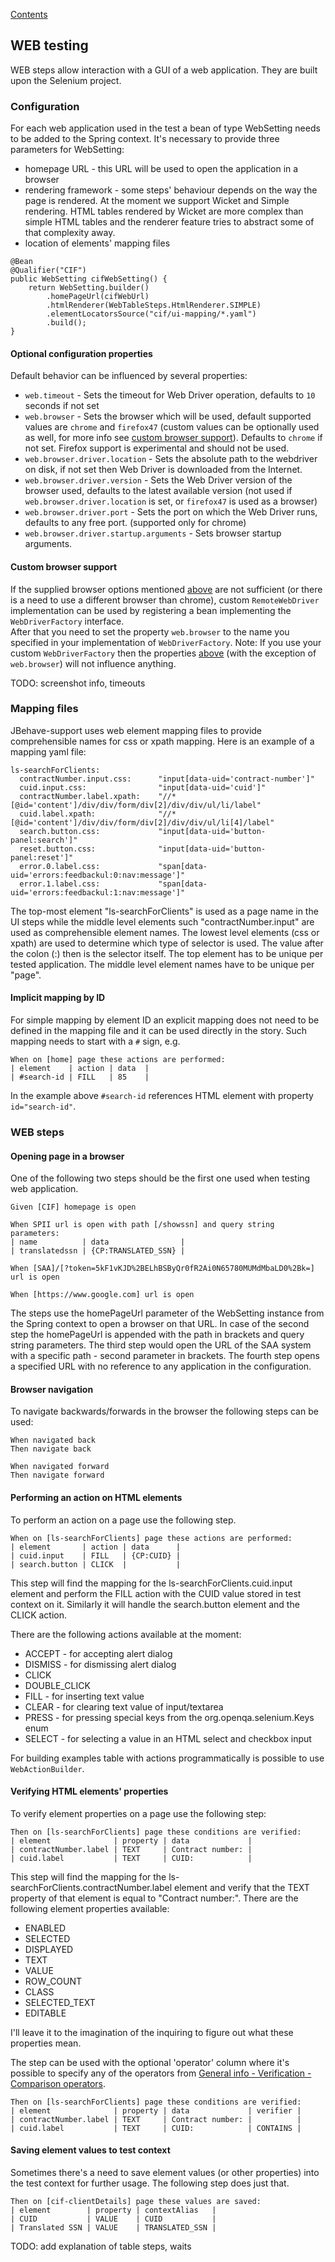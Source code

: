 [Contents](../README.md)

## WEB testing

WEB steps allow interaction with a GUI of a web application. They are built upon the Selenium project.

### Configuration

For each web application used in the test a bean of type WebSetting needs to be added to the Spring context.
It's necessary to provide three parameters for WebSetting:
- homepage URL - this URL will be used to open the application in a browser
- rendering framework - some steps' behaviour depends on the way the page is rendered.
At the moment we support Wicket and Simple rendering.
HTML tables rendered by Wicket are more complex than simple HTML tables and the renderer feature tries to abstract some of that complexity away.
- location of elements' mapping files

```
@Bean
@Qualifier("CIF")
public WebSetting cifWebSetting() {
    return WebSetting.builder()
        .homePageUrl(cifWebUrl)
        .htmlRenderer(WebTableSteps.HtmlRenderer.SIMPLE)
        .elementLocatorsSource("cif/ui-mapping/*.yaml")
        .build();
}
```

#### Optional configuration properties

Default behavior can be influenced by several properties:
 
- `web.timeout` - Sets the timeout for Web Driver operation, defaults to `10` seconds if not set
- `web.browser` - Sets the browser which will be used, default supported values are `chrome` and `firefox47` (custom values can be optionally used as well, for more info see [custom browser support](#custom-browser-support)). 
Defaults to `chrome` if not set. Firefox support is experimental and should not be used. 
- `web.browser.driver.location` - Sets the absolute path to the webdriver on disk, if not set then Web Driver is downloaded from the Internet.
- `web.browser.driver.version` - Sets the Web Driver version of the browser used, defaults to the latest available version (not used if `web.browser.driver.location` is set, or `firefox47` is used as a browser)
- `web.browser.driver.port` - Sets the port on which the Web Driver runs, defaults to any free port. (supported only for chrome)
- `web.browser.driver.startup.arguments` - Sets browser startup arguments.

#### Custom browser support

If the supplied browser options mentioned [above](#optional-configuration-properties) are not sufficient (or there is a need to use a different browser than chrome), 
custom `RemoteWebDriver` implementation can be used by registering a bean implementing the `WebDriverFactory` interface.   
After that you need to set the property `web.browser` to the name you specified in your implementation of `WebDriverFactory`.
Note: If you use your custom `WebDriverFactory` then the properties [above](#optional-configuration-properties) (with the exception of `web.browser`) will not influence anything.

TODO: screenshot info, timeouts

### Mapping files

JBehave-support uses web element mapping files to provide comprehensible names for css or xpath mapping.
Here is an example of a mapping yaml file:
```
ls-searchForClients:
  contractNumber.input.css:      "input[data-uid='contract-number']"
  cuid.input.css:                "input[data-uid='cuid']"
  contractNumber.label.xpath:    "//*[@id='content']/div/div/form/div[2]/div/div/ul/li/label"
  cuid.label.xpath:              "//*[@id='content']/div/div/form/div[2]/div/div/ul/li[4]/label"
  search.button.css:             "input[data-uid='button-panel:search']"
  reset.button.css:              "input[data-uid='button-panel:reset']"
  error.0.label.css:             "span[data-uid='errors:feedbackul:0:nav:message']"
  error.1.label.css:             "span[data-uid='errors:feedbackul:1:nav:message']"
```

The top-most element "ls-searchForClients" is used as a page name in the UI steps while the middle level elements such "contractNumber.input" are used as comprehensible element names.
The lowest level elements (css or xpath) are used to determine which type of selector is used. The value after the colon (:) then is the selector itself.
The top element has to be unique per tested application. The middle level element names have to be unique per "page".

#### Implicit mapping by ID

For simple mapping by element ID an explicit mapping does not need to be defined in the mapping file and it can be used directly in the story.
Such mapping needs to start with a `#` sign, e.g.
```
When on [home] page these actions are performed:
| element    | action | data  |
| #search-id | FILL   | 85    |
```

In the example above `#search-id` references HTML element with property `id="search-id"`.

### WEB steps

#### Opening page in a browser

One of the following two steps should be the first one used when testing web application.

```
Given [CIF] homepage is open
```

```
When SPII url is open with path [/showssn] and query string parameters:
| name          | data                |
| translatedssn | {CP:TRANSLATED_SSN} |
```

```
When [SAA]/[?token=5kF1vKJD%2BELhBSByQr0fR2Ai0N65780MUMdMbaLD0%2Bk=] url is open
```

```
When [https://www.google.com] url is open
```

The steps use the homePageUrl parameter of the WebSetting instance from the Spring context to open a browser on that URL.
In case of the second step the homePageUrl is appended with the path in brackets and query string parameters.
The third step would open the URL of the SAA system with a specific path - second parameter in brackets.
The fourth step opens a specified URL with no reference to any application in the configuration.

#### Browser navigation

To navigate backwards/forwards in the browser the following steps can be used:
``` 
When navigated back
Then navigate back
```
``` 
When navigated forward
Then navigate forward
```

#### Performing an action on HTML elements

To perform an action on a page use the following step.

```
When on [ls-searchForClients] page these actions are performed:
| element       | action | data      |
| cuid.input    | FILL   | {CP:CUID} |
| search.button | CLICK  |           |
```

This step will find the mapping for the ls-searchForClients.cuid.input element and perform the FILL action with the CUID value stored in test context on it.
Similarly it will handle the search.button element and the CLICK action.

There are the following actions available at the moment:
- ACCEPT - for accepting alert dialog
- DISMISS - for dismissing alert dialog
- CLICK
- DOUBLE_CLICK
- FILL - for inserting text value
- CLEAR - for clearing text value of input/textarea
- PRESS - for pressing special keys from the org.openqa.selenium.Keys enum
- SELECT - for selecting a value in an HTML select and checkbox input

For building examples table with actions programmatically is possible to use `WebActionBuilder`.

#### Verifying HTML elements' properties

To verify element properties on a page use the following step:

```
Then on [ls-searchForClients] page these conditions are verified:
| element              | property | data             |
| contractNumber.label | TEXT     | Contract number: |
| cuid.label           | TEXT     | CUID:            |
```

This step will find the mapping for the ls-searchForClients.contractNumber.label element and verify that the TEXT property of that element is equal to "Contract number:".
There are the following element properties available:
- ENABLED
- SELECTED
- DISPLAYED
- TEXT
- VALUE
- ROW_COUNT
- CLASS
- SELECTED_TEXT
- EDITABLE

I'll leave it to the imagination of the inquiring to figure out what these properties mean.

The step can be used with the optional 'operator' column where it's possible to specify any of the operators from [General info - Verification - Comparison operators](General.md).

```
Then on [ls-searchForClients] page these conditions are verified:
| element              | property | data             | verifier |
| contractNumber.label | TEXT     | Contract number: |          |
| cuid.label           | TEXT     | CUID:            | CONTAINS |
```

#### Saving element values to test context

Sometimes there's a need to save element values (or other properties) into the test context for further usage.
The following step does just that.

```
Then on [cif-clientDetails] page these values are saved:
| element        | property | contextAlias   |
| CUID           | VALUE    | CUID           |
| Translated SSN | VALUE    | TRANSLATED_SSN |
```

TODO: add explanation of table steps, waits
